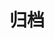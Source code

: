 ---
title: "归档"
layout: archives
hidden: true
type: posts
summary: 文章按照年月归档.
url: /top/archives/
---